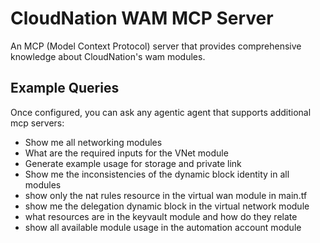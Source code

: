 # CloudNation WAM MCP Server

An MCP (Model Context Protocol) server that provides comprehensive knowledge about CloudNation's wam modules.

## Example Queries

Once configured, you can ask any agentic agent that supports additional mcp servers:

- Show me all networking modules
- What are the required inputs for the VNet module
- Generate example usage for storage and private link
- Show me the inconsistencies of the dynamic block identity in all modules
- show only the nat rules resource in the virtual wan module in main.tf
- show me the delegation dynamic block in the virtual network module
- what resources are in the keyvault module and how do they relate
- show all available module usage in the automation account module
